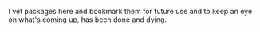 I vet packages here and bookmark them for future use and to keep an eye on what's coming up, has been done and dying.
